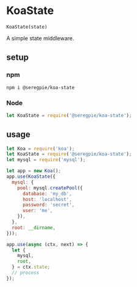 # KoaState

`KoaState(state)`

A simple state middleware.

## setup

### npm

```shell
npm i @seregpie/koa-state
```

### Node

```javascript
let KoaState = require('@seregpie/koa-state');
```

## usage

```javascript
let Koa = require('koa');
let KoaState = require('@seregpie/koa-state');
let mysql = require('mysql');

let app = new Koa();
app.use(KoaState({
  mysql: {
    pool: mysql.createPool({
      database: 'my_db',
      host: 'localhost',
      password: 'secret',
      user: 'me',
    }),
  },
  root: __dirname,
}));

app.use(async (ctx, next) => {
  let {
    mysql,
    root,
  } = ctx.state;
  // process
});
```
